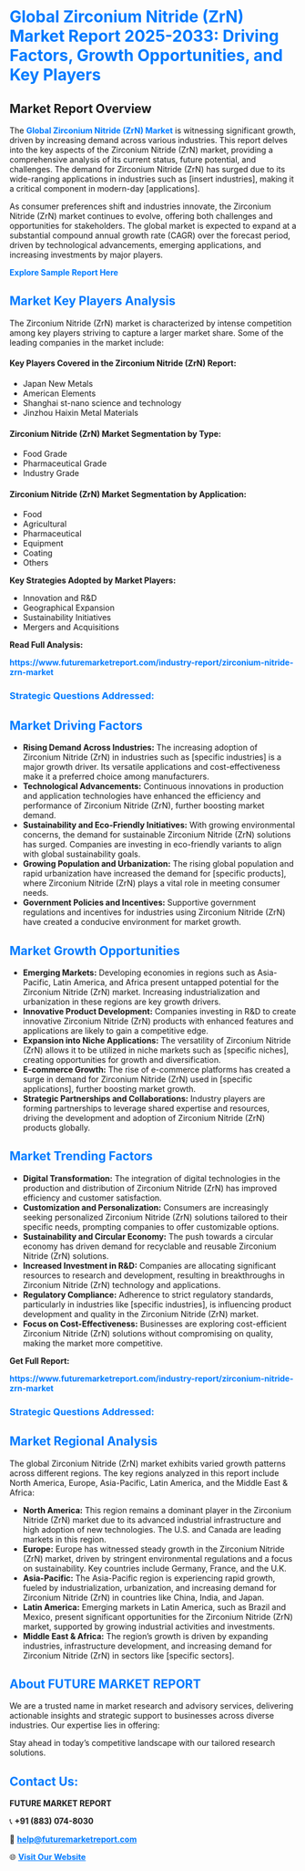 <h1 style="color: #007BFF;">Global Zirconium Nitride (ZrN) Market Report 2025-2033: Driving Factors, Growth Opportunities, and Key Players</h1>

<section id="overview">
<h2>Market Report Overview</h2>
<p>The <a href="https://www.futuremarketreport.com/industry-report/zirconium-nitride-zrn-market" style="color: #007BFF; text-decoration: none;"><strong>Global Zirconium Nitride (ZrN) Market</strong></a> is witnessing significant growth, driven by increasing demand across various industries. This report delves into the key aspects of the Zirconium Nitride (ZrN) market, providing a comprehensive analysis of its current status, future potential, and challenges. The demand for Zirconium Nitride (ZrN) has surged due to its wide-ranging applications in industries such as [insert industries], making it a critical component in modern-day [applications].</p>
<p>As consumer preferences shift and industries innovate, the Zirconium Nitride (ZrN) market continues to evolve, offering both challenges and opportunities for stakeholders. The global market is expected to expand at a substantial compound annual growth rate (CAGR) over the forecast period, driven by technological advancements, emerging applications, and increasing investments by major players.</p>
</section>

<section id="overview">
<p><a href="https://www.futuremarketreport.com/request-sample/reportId=83633" style="color: #007BFF; text-decoration: none;"><strong>Explore Sample Report Here</strong></a></p>
</section>

<section id="key-players">
<h2 style="color: #007BFF;">Market Key Players Analysis</h2>
<p>The Zirconium Nitride (ZrN) market is characterized by intense competition among key players striving to capture a larger market share. Some of the leading companies in the market include:</p>
<h4>Key Players Covered in the Zirconium Nitride (ZrN) Report:</h4>
<ul><li>Japan New Metals</li><li>American Elements</li><li>Shanghai st-nano science and technology</li><li>Jinzhou Haixin Metal Materials</li></ul>
<h4>Zirconium Nitride (ZrN) Market Segmentation by Type:</h4>
<ul><li>Food Grade</li><li>Pharmaceutical Grade</li><li>Industry Grade</li></ul>

<h4>Zirconium Nitride (ZrN) Market Segmentation by Application:</h4>
<ul><li>Food</li><li>Agricultural</li><li>Pharmaceutical</li><li>Equipment</li><li>Coating</li><li>Others</li></ul>
<p><strong>Key Strategies Adopted by Market Players:</strong></p>
<ul>
<li>Innovation and R&D</li>
<li>Geographical Expansion</li>
<li>Sustainability Initiatives</li>
<li>Mergers and Acquisitions</li>
</ul>
</section>

<section>
<p><strong>Read Full Analysis: </strong></p><a href="https://www.futuremarketreport.com/industry-report/zirconium-nitride-zrn-market" style="color: #007BFF; text-decoration: none;"><strong>https://www.futuremarketreport.com/industry-report/zirconium-nitride-zrn-market</strong></a>
<h3 style="color: #007BFF;">Strategic Questions Addressed:</h3>
</section>

<section id="driving-factors">
<h2 style="color: #007BFF;">Market Driving Factors</h2>
<ul>
<li><strong>Rising Demand Across Industries:</strong> The increasing adoption of Zirconium Nitride (ZrN) in industries such as [specific industries] is a major growth driver. Its versatile applications and cost-effectiveness make it a preferred choice among manufacturers.</li>
<li><strong>Technological Advancements:</strong> Continuous innovations in production and application technologies have enhanced the efficiency and performance of Zirconium Nitride (ZrN), further boosting market demand.</li>
<li><strong>Sustainability and Eco-Friendly Initiatives:</strong> With growing environmental concerns, the demand for sustainable Zirconium Nitride (ZrN) solutions has surged. Companies are investing in eco-friendly variants to align with global sustainability goals.</li>
<li><strong>Growing Population and Urbanization:</strong> The rising global population and rapid urbanization have increased the demand for [specific products], where Zirconium Nitride (ZrN) plays a vital role in meeting consumer needs.</li>
<li><strong>Government Policies and Incentives:</strong> Supportive government regulations and incentives for industries using Zirconium Nitride (ZrN) have created a conducive environment for market growth.</li>
</ul>
</section>

<section id="growth-opportunities">
<h2 style="color: #007BFF;">Market Growth Opportunities</h2>
<ul>
<li><strong>Emerging Markets:</strong> Developing economies in regions such as Asia-Pacific, Latin America, and Africa present untapped potential for the Zirconium Nitride (ZrN) market. Increasing industrialization and urbanization in these regions are key growth drivers.</li>
<li><strong>Innovative Product Development:</strong> Companies investing in R&D to create innovative Zirconium Nitride (ZrN) products with enhanced features and applications are likely to gain a competitive edge.</li>
<li><strong>Expansion into Niche Applications:</strong> The versatility of Zirconium Nitride (ZrN) allows it to be utilized in niche markets such as [specific niches], creating opportunities for growth and diversification.</li>
<li><strong>E-commerce Growth:</strong> The rise of e-commerce platforms has created a surge in demand for Zirconium Nitride (ZrN) used in [specific applications], further boosting market growth.</li>
<li><strong>Strategic Partnerships and Collaborations:</strong> Industry players are forming partnerships to leverage shared expertise and resources, driving the development and adoption of Zirconium Nitride (ZrN) products globally.</li>
</ul>
</section>

<section id="trending-factors">
<h2 style="color: #007BFF;">Market Trending Factors</h2>
<ul>
<li><strong>Digital Transformation:</strong> The integration of digital technologies in the production and distribution of Zirconium Nitride (ZrN) has improved efficiency and customer satisfaction.</li>
<li><strong>Customization and Personalization:</strong> Consumers are increasingly seeking personalized Zirconium Nitride (ZrN) solutions tailored to their specific needs, prompting companies to offer customizable options.</li>
<li><strong>Sustainability and Circular Economy:</strong> The push towards a circular economy has driven demand for recyclable and reusable Zirconium Nitride (ZrN) solutions.</li>
<li><strong>Increased Investment in R&D:</strong> Companies are allocating significant resources to research and development, resulting in breakthroughs in Zirconium Nitride (ZrN) technology and applications.</li>
<li><strong>Regulatory Compliance:</strong> Adherence to strict regulatory standards, particularly in industries like [specific industries], is influencing product development and quality in the Zirconium Nitride (ZrN) market.</li>
<li><strong>Focus on Cost-Effectiveness:</strong> Businesses are exploring cost-efficient Zirconium Nitride (ZrN) solutions without compromising on quality, making the market more competitive.</li>
</ul>
</section>

<section>
<p><strong>Get Full Report: </strong></p><a href="https://www.futuremarketreport.com/industry-report/zirconium-nitride-zrn-market" style="color: #007BFF; text-decoration: none;"><strong>https://www.futuremarketreport.com/industry-report/zirconium-nitride-zrn-market</strong></a>
<h3 style="color: #007BFF;">Strategic Questions Addressed:</h3>
</section>


<section id="regional-analysis">
<h2 style="color: #007BFF;">Market Regional Analysis</h2>
<p>The global Zirconium Nitride (ZrN) market exhibits varied growth patterns across different regions. The key regions analyzed in this report include North America, Europe, Asia-Pacific, Latin America, and the Middle East & Africa:</p>
<ul>
<li><strong>North America:</strong> This region remains a dominant player in the Zirconium Nitride (ZrN) market due to its advanced industrial infrastructure and high adoption of new technologies. The U.S. and Canada are leading markets in this region.</li>
<li><strong>Europe:</strong> Europe has witnessed steady growth in the Zirconium Nitride (ZrN) market, driven by stringent environmental regulations and a focus on sustainability. Key countries include Germany, France, and the U.K.</li>
<li><strong>Asia-Pacific:</strong> The Asia-Pacific region is experiencing rapid growth, fueled by industrialization, urbanization, and increasing demand for Zirconium Nitride (ZrN) in countries like China, India, and Japan.</li>
<li><strong>Latin America:</strong> Emerging markets in Latin America, such as Brazil and Mexico, present significant opportunities for the Zirconium Nitride (ZrN) market, supported by growing industrial activities and investments.</li>
<li><strong>Middle East & Africa:</strong> The region’s growth is driven by expanding industries, infrastructure development, and increasing demand for Zirconium Nitride (ZrN) in sectors like [specific sectors].</li>
</ul>
</section>

<footer>
<h2 style="color: #007BFF;">About FUTURE MARKET REPORT</h2>
<p>We are a trusted name in market research and advisory services, delivering actionable insights and strategic support to businesses across diverse industries. Our expertise lies in offering:</p>

<p>Stay ahead in today’s competitive landscape with our tailored research solutions.</p>

<h2 style="color: #007BFF;">Contact Us:</h2>
<p><strong>FUTURE MARKET REPORT</strong></p>
<p>📞 <strong>+91 (883) 074-8030</strong></p>
<p>📧 <strong><a href="mailto:help@futuremarketreport.com" style="color: #007BFF;">help@futuremarketreport.com</a></strong></p>
<p>🌐 <strong><a href="https://www.futuremarketreport.com/" style="color: #007BFF;">Visit Our Website</a></strong></p>
</footer>